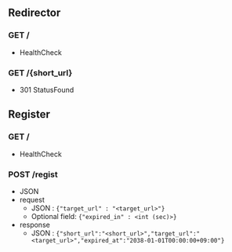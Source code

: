 ## Redirector

### GET /
- HealthCheck

### GET /{short_url}
- 301 StatusFound

## Register

### GET /
- HealthCheck

### POST /regist
- JSON
- request
    - JSON : `{"target_url" : "<target_url>"}`
    - Optional field: `{"expired_in" : <int (sec)>}`
- response
    - JSON : `{"short_url":"<short_url>","target_url":"<target_url>","expired_at":"2038-01-01T00:00:00+09:00"}`
